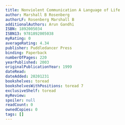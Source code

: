 ```yaml
---
title: Nonviolent Communication A Language of Life
author: Marshall B Rosenberg
authorLF: Rosenberg Marshall B
additionalAuthors: Arun Gandhi
ISBN: 1892005034
ISBN13: 9781892005038
myRating: 0
averageRating: 4.34
publisher: Puddledancer Press
binding: Paperback
numberOfPages: 220
yearPublished: 2003
originalPublicationYear: 1999
dateRead: 
dateAdded: 20201231
bookshelves: toread
bookshelvesWithPositions: toread 7
exclusiveShelf: toread
myReview: 
spoiler: null
readCount: 0
ownedCopies: 0
tags: []
---
```



